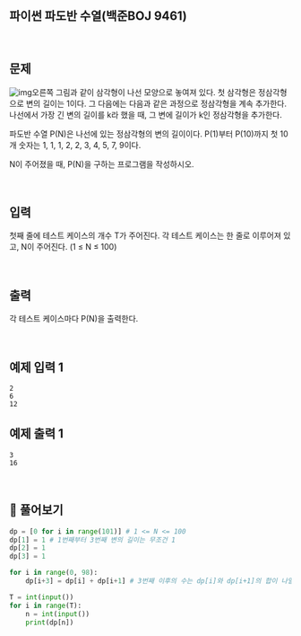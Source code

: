 ## 파이썬 파도반 수열(백준BOJ 9461)

<br>

## 문제

![img](https://www.acmicpc.net/upload/images/pandovan.png)오른쪽 그림과 같이 삼각형이 나선 모양으로 놓여져 있다. 첫 삼각형은 정삼각형으로 변의 길이는 1이다. 그 다음에는 다음과 같은 과정으로 정삼각형을 계속 추가한다. 나선에서 가장 긴 변의 길이를 k라 했을 때, 그 변에 길이가 k인 정삼각형을 추가한다.

파도반 수열 P(N)은 나선에 있는 정삼각형의 변의 길이이다. P(1)부터 P(10)까지 첫 10개 숫자는 1, 1, 1, 2, 2, 3, 4, 5, 7, 9이다.

N이 주어졌을 때, P(N)을 구하는 프로그램을 작성하시오.

<br>

## 입력

첫째 줄에 테스트 케이스의 개수 T가 주어진다. 각 테스트 케이스는 한 줄로 이루어져 있고, N이 주어진다. (1 ≤ N ≤ 100)

<br>

## 출력

각 테스트 케이스마다 P(N)을 출력한다.

<br>

## 예제 입력 1

```
2
6
12
```

## 예제 출력 1

```
3
16
```

<br>

## 📝 풀어보기

``` python
dp = [0 for i in range(101)] # 1 <= N <= 100
dp[1] = 1 # 1번째부터 3번째 변의 길이는 무조건 1
dp[2] = 1
dp[3] = 1

for i in range(0, 98):
    dp[i+3] = dp[i] + dp[i+1] # 3번째 이후의 수는 dp[i]와 dp[i+1]의 합이 나열됨

T = int(input())
for i in range(T):
    n = int(input())
    print(dp[n])    
```

